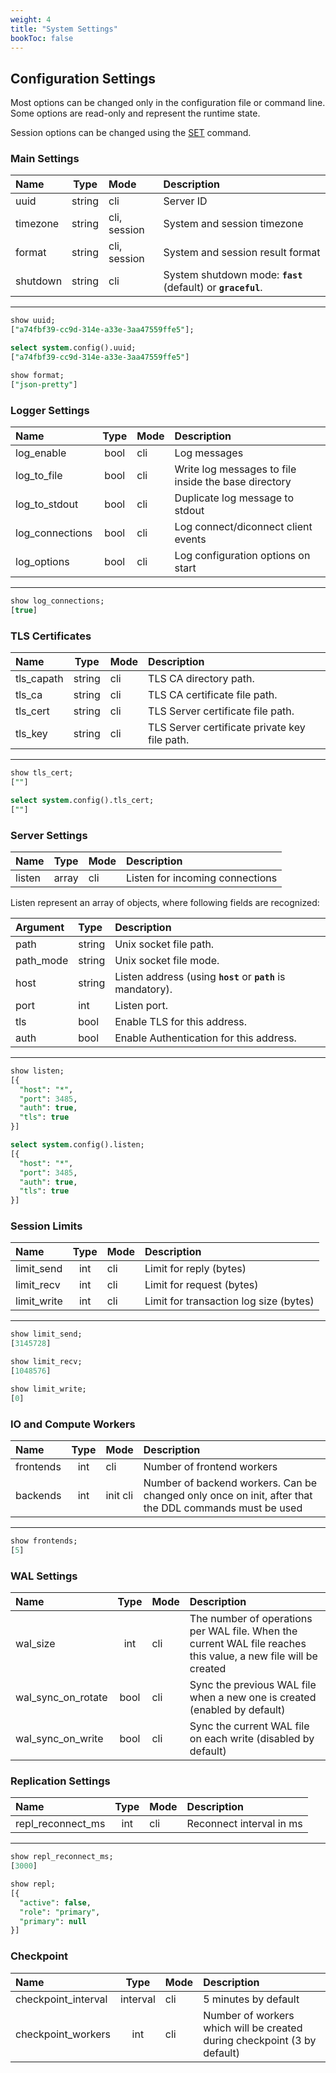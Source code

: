 ```yaml
---
weight: 4
title: "System Settings"
bookToc: false
---
```


## Configuration Settings

Most options can be changed only in the configuration file or command line. Some options are read-only and
represent the runtime state.

Session options can be changed using the [SET](/docs/configuration/set) command.

### Main Settings

| Name              | Type     | Mode      | Description |
| :---------------- | :------: | :----    | :---- |
| uuid              |  string  | cli       | Server ID |
| timezone          |  string  | cli, session | System and session timezone |
| format            |  string  | cli, session | System and session result format |
| shutdown          |  string  | cli          | System shutdown mode: **`fast`** (default) or **`graceful`**.  |

---

```SQL
show uuid;
["a74fbf39-cc9d-314e-a33e-3aa47559ffe5"];

select system.config().uuid;
["a74fbf39-cc9d-314e-a33e-3aa47559ffe5"]

show format;
["json-pretty"]
```

### Logger Settings

| Name              | Type     | Mode         | Description |
| :---------------- | :------: | :----       | :---- |
| log_enable        |  bool    | cli | Log messages |
| log_to_file       |  bool    | cli  | Write log messages to file inside the base directory |
| log_to_stdout     |  bool    | cli | Duplicate log message to stdout |
| log_connections   |  bool    | cli | Log connect/diconnect client events |
| log_options       |  bool    | cli | Log configuration options on start |

---

```SQL
show log_connections;
[true]
```

### TLS Certificates

| Name              | Type     | Mode         | Description |
| :---------------- | :------: | :----       | :---- |
|  tls_capath      | string | cli | TLS CA directory path. |
|  tls_ca          | string | cli | TLS CA certificate file path. |
|  tls_cert        | string | cli | TLS Server certificate file path. |
|  tls_key         | string | cli | TLS Server certificate private key file path. |

---

```SQL
show tls_cert;
[""]

select system.config().tls_cert;
[""]
```

### Server Settings

| Name              | Type     | Mode         | Description |
| :---------------- | :------: | :----       | :---- |
| listen            |  array   | cli          | Listen for incoming connections |

Listen represent an array of objects, where following fields are recognized:

| Argument             | Type | Description |
| :----------------    |  :----  | :----      |
|  path            | string | Unix socket file path. |
|  path_mode       | string | Unix socket file mode. |
|  host            | string | Listen address (using **`host`** or **`path`** is mandatory). |
|  port            | int    | Listen port. |
|  tls             | bool    | Enable TLS for this address. |
|  auth            | bool    | Enable Authentication for this address. |

---


```SQL
show listen;
[{
  "host": "*",
  "port": 3485,
  "auth": true,
  "tls": true
}]

select system.config().listen;
[{
  "host": "*",
  "port": 3485,
  "auth": true,
  "tls": true
}]
```

### Session Limits

| Name              | Type     | Mode         | Description |
| :---------------- | :------: | :----       | :---- |
| limit_send        |  int     | cli | Limit for reply (bytes) |
| limit_recv        |  int     | cli | Limit for request (bytes) |
| limit_write       |  int     | cli | Limit for transaction log size (bytes) |

---

```SQL
show limit_send;
[3145728]

show limit_recv;
[1048576]

show limit_write;
[0]
```

### IO and Compute Workers

| Name              | Type     | Mode         | Description |
| :---------------- | :------: | :----       | :---- |
| frontends         |  int     | cli          | Number of frontend workers |
| backends          |  int     | init cli     | Number of backend workers. Can be changed only once on init, after that the DDL commands must be used |

---

```SQL
show frontends;
[5]
```

### WAL Settings

| Name              | Type     | Mode         | Description |
| :---------------- | :------: | :----       | :---- |
| wal_size          |  int     | cli | The number of operations per WAL file. When the current WAL file reaches this value, a new file will be created |
| wal_sync_on_rotate |  bool   | cli | Sync the previous WAL file when a new one is created (enabled by default) |
| wal_sync_on_write |  bool    | cli | Sync the current WAL file on each write (disabled by default) |

### Replication Settings

| Name              | Type     | Mode         | Description |
| :---------------- | :------: | :----       | :---- |
| repl_reconnect_ms |  int     | cli | Reconnect interval in ms |


---

```SQL
show repl_reconnect_ms;
[3000]

show repl;
[{
  "active": false,
  "role": "primary",
  "primary": null
}]
```

### Checkpoint

| Name                | Type     | Mode         | Description |
| :----------------   | :------: | :----       | :---- |
| checkpoint_interval | interval | cli          | 5 minutes by default |
| checkpoint_workers  | int      | cli          | Number of workers which will be created during checkpoint (3 by default) |
